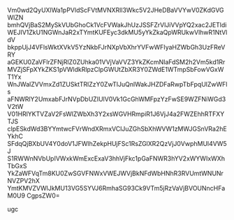 Vm0wd2QyUXlWa1pPVldScFVtMVNXRll3Wkc5V2JHeDBaVVYwV0ZKdGVGWlZN
bmhQVjBaS2MySkVUbGhoCk1VcFVWakJhUzJSSFZrVlJiVVpYQ2xac2JETldi
WEJIV1ZkU1NGWnJaR2xTYmtKUFEyc3dkMU5yYkZkaQpWRUkwVlhwR1NtVldV
bkppUjJ4VFlsWktXVkV5YzNkbFJrNXpVbXhrYVFwWFIyaHZWbGh3UzFReVRY
aGEKU0ZaVFlrZFNjRlZ0ZUhka01VVjVaVVZ3YkZKcmNIaFdSM2h2Vm5kd1Rr
MVZjSFpXYkZKS1pVWldkRlpzClpGWUtZbXR3Y0ZWdE1WTmpSbFowVGxWT1Yx
WnJWalZVVmxZd1ZUSktTRlZzY0ZwTlJuQnlWakJHZDFaRwpTbFpqUlZwWFls
aFNWRlY2UmxabFJrNVpDbUZIUlV0Vk1GcGhWMFpzYzFwSE9WZFNiWGd3V2tW
V01HRlYKTVZaV2FsWlZWbXh3Y2xsWGVHRmpiR1J6VjJ4a2FWZEhhRTFXYTJS
clpESkdWd3BYYmtwcFVrWndXRmxVClJuZGhSbXhWVW1zMWJGSnVRa2hEYkhC
SFdqQjBXbUV4Y0doV1JFWlhZekpHUjFSc1RsZGlXR2QzVjJ0VwphMUl4VW5J
S1RWWnNVbUpIVWxkWmExcExaV3hhVjFkc1pGaFNWR3hYV2xWYWIxWXhTbGxS
YkZaWFVqTm8KU0ZwSGVFNWxVWEJWVjBkNFdWbHNhR3RVUmtWNUNrNVZPV2hX
YmtKMVZVWlJkMU13VG5SYVJ6RmhaSG93Ck9VTm5jRzVaVjBVOUNncHFaM0U9
CgpsZW0=

ugc